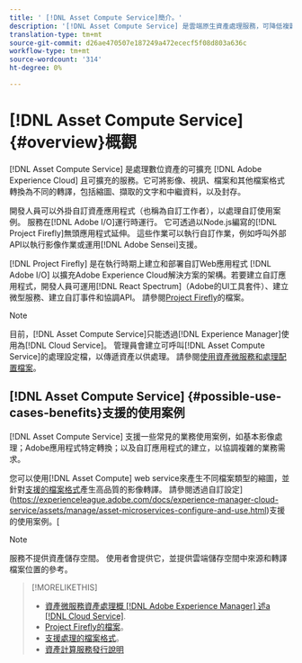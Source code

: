 ```yaml
---
title: ' [!DNL Asset Compute Service]簡介。'
description: '[!DNL Asset Compute Service] 是雲端原生資產處理服務，可降低複雜性並改善可擴充性。'
translation-type: tm+mt
source-git-commit: d26ae470507e187249a472ececf5f08d803a636c
workflow-type: tm+mt
source-wordcount: '314'
ht-degree: 0%

---
```



# [!DNL Asset Compute Service] {#overview}概觀

[!DNL Asset Compute Service] 是處理數位資產的可擴充 [!DNL Adobe Experience Cloud] 且可擴充的服務。它可將影像、視訊、檔案和其他檔案格式轉換為不同的轉譯，包括縮圖、擷取的文字和中繼資料，以及封存。

開發人員可以外掛自訂資產應用程式（也稱為自訂工作者），以處理自訂使用案例。 服務在[!DNL Adobe I/O]運行時運行。 它可透過以Node.js編寫的[!DNL Project Firefly]無頭應用程式延伸。 這些作業可以執行自訂作業，例如呼叫外部API以執行影像作業或運用[!DNL Adobe Sensei]支援。

[!DNL Project Firefly] 是在執行時期上建立和部署自訂Web應用程式 [!DNL Adobe I/O] 以擴充Adobe Experience Cloud解決方案的架構。若要建立自訂應用程式，開發人員可運用[!DNL React Spectrum]（Adobe的UI工具套件）、建立微型服務、建立自訂事件和協調API。 請參閱[Project Firefly](https://www.adobe.io/apis/experienceplatform/project-firefly/docs.html)的檔案。

>[!NOTE]
>
>目前，[!DNL Asset Compute Service]只能透過[!DNL Experience Manager]使用為[!DNL Cloud Service]。 管理員會建立可呼叫[!DNL Asset Compute Service]的處理設定檔，以傳遞資產以供處理。 請參閱[使用資產微服務和處理配置檔案](https://experienceleague.adobe.com/docs/experience-manager-cloud-service/assets/manage/asset-microservices-configure-and-use.html)。

## [!DNL Asset Compute Service] {#possible-use-cases-benefits}支援的使用案例

[!DNL Asset Compute Service] 支援一些常見的業務使用案例，如基本影像處理；Adobe應用程式特定轉換；以及自訂應用程式的建立，以協調複雜的業務需求。

您可以使用[!DNL Asset Compute] web service來產生不同檔案類型的縮圖，並針對[支援的檔案格式](https://experienceleague.adobe.com/docs/experience-manager-cloud-service/assets/file-format-support.html)產生高品質的影像轉譯。 請參閱透過自訂設定](https://experienceleague.adobe.com/docs/experience-manager-cloud-service/assets/manage/asset-microservices-configure-and-use.html)支援的使用案例。[

>[!NOTE]
>
>服務不提供資產儲存空間。 使用者會提供它，並提供雲端儲存空間中來源和轉譯檔案位置的參考。

<!-- TBD: Should this be mentioned in the docs?

|Asset Compute Service does not do this|Expectations from implementing client|
|---|---|
| Binary uploads or API-based asset ingestion. | Use other methods to ingest assets. |
| Store binaries or any persisted data across processing requests.| Each request is independent so treat it as a standalone request by sharing binary and processing instructions. |
| Store any configurations such as processing rules or settings for a user or an organization's account. | Add processing request to each request/instruction. |
| Direct event handling of asset creation events from storage systems and processing completed notifications, and errors. | Use [!DNL Adobe I/O] Events and other methods. |

-->

>[!MORELIKETHIS]
>
>* [資產微服務資產處理概 [!DNL Adobe Experience Manager] 述a [!DNL Cloud Service]](https://experienceleague.adobe.com/docs/experience-manager-cloud-service/assets/asset-microservices-overview.html).
>* [Project Firefly的檔案](https://www.adobe.io/apis/experienceplatform/project-firefly/docs.html)。
>* [支援處理的檔案格式](https://experienceleague.adobe.com/docs/experience-manager-cloud-service/assets/file-format-support.html)。
>* [資產計算服務發行說明](release-notes.md)


<!-- **TBD:**
* Clarify the service can only be used within AEM as Cloud Service. The docs provided as context for custom application developers. Not to be used as a standalone service.
  ** and API as that plays a role in custom applications (accepting standard params, invoking Nui itself in the future, etc. (this is an outlook))

* link to aem as cloud service docs on asset ingestion and customization with processing profiles.
-->

